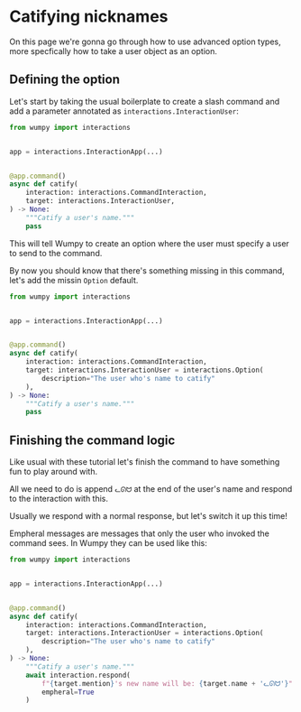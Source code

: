 # Catifying nicknames

On this page we're gonna go through how to use advanced option types, more
specfically how to take a user object as an option.

## Defining the option

Let's start by taking the usual boilerplate to create a slash command and add
a parameter annotated as `interactions.InteractionUser`:

```python
from wumpy import interactions


app = interactions.InteractionApp(...)


@app.command()
async def catify(
    interaction: interactions.CommandInteraction,
    target: interactions.InteractionUser,
) -> None:
    """Catify a user's name."""
    pass
```

This will tell Wumpy to create an option where the user must specify a user to
send to the command.

By now you should know that there's something missing in this command, let's
add the missin `Option` default.

```python
from wumpy import interactions


app = interactions.InteractionApp(...)


@app.command()
async def catify(
    interaction: interactions.CommandInteraction,
    target: interactions.InteractionUser = interactions.Option(
        description="The user who's name to catify"
    ),
) -> None:
    """Catify a user's name."""
    pass
```

## Finishing the command logic

Like usual with these tutorial let's finish the command to have something fun
to play around with.

All we need to do is append `ᓚᘏᗢ` at the end of the user's name and respond
to the interaction with this.

Usually we respond with a normal response, but let's switch it up this time!

Empheral messages are messages that only the user who invoked the command sees.
In Wumpy they can be used like this:

```python
from wumpy import interactions


app = interactions.InteractionApp(...)


@app.command()
async def catify(
    interaction: interactions.CommandInteraction,
    target: interactions.InteractionUser = interactions.Option(
        description="The user who's name to catify"
    ),
) -> None:
    """Catify a user's name."""
    await interaction.respond(
        f"{target.mention}'s new name will be: {target.name + 'ᓚᘏᗢ'}",
        empheral=True
    )
```
